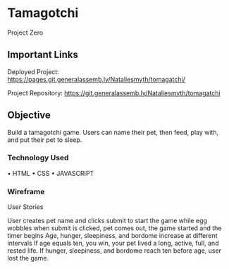 # Tamagotchi

Project Zero

## Important Links

Deployed Project: https://pages.git.generalassemb.ly/Nataliesmyth/tomagatchi/

Project Repository: https://git.generalassemb.ly/Nataliesmyth/tomagatchi

## Objective

Build a tamagotchi game. Users can name their pet, then feed, play with, and put their pet to sleep.

### Technology Used

• HTML
• CSS
• JAVASCRIPT

### Wireframe

User Stories

   User creates pet name and clicks submit to start the game while egg wobbles
   when submit is clicked, pet comes out, the game started and the timer begins
   Age, hunger, sleepiness, and bordome increase at different intervals
   If age equals ten, you win, your pet lived a long, active, full, and rested life.
   If hunger, sleepiness, and bordome reach ten before age, user lost the game.
